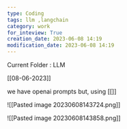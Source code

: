 ```yaml
---
type: Coding  
tags: llm ,langchain
category: work
for_inteview: True
creation_date: 2023-06-08 14:19
modification_date: 2023-06-08 14:19
---
```


  
Current Folder : LLM




[[08-06-2023]]

we have openai prompts but, using [[]]

![[Pasted image 20230608143724.png]] 

![[Pasted image 20230608143858.png]]